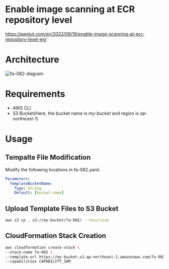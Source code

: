 # Enable image scanning at ECR repository level

https://awstut.com/en/2022/09/19/enable-image-scanning-at-ecr-repository-level-en/

# Architecture

![fa-082-diagram](https://user-images.githubusercontent.com/84276199/204130175-d091f85c-8575-4c4c-aa2c-196230c46f60.png)

# Requirements

* AWS CLI
* S3 Bucket(Here, the bucket name is *my-bucket* and region is *ap-northeast-1*)

# Usage

## Tempalte File Modification

Modify the following locations in fa-082.yaml.

```yaml
Parameters:
  TemplateBucketName:
    Type: String
    Default: [bucket-name]
```

## Upload  Template Files to S3 Bucket

```bash
aws s3 cp . s3://my-bucket/fa-082/ --recursive
```

## CloudFormation Stack Creation

```bash
aws cloudformation create-stack \
--stack-name fa-082 \
--template-url https://my-bucket.s3.ap-northeast-1.amazonaws.com/fa-082/fa-082.yaml \
--capabilities CAPABILITY_IAM
```
